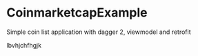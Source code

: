 # CoinmarketcapExample
Simple coin list application with dagger 2,  viewmodel and retrofit

lbvhjchfhgjk
